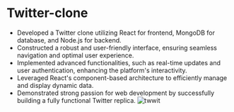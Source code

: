 # Twitter-clone


- Developed a Twitter clone utilizing React for frontend, MongoDB for database, and Node.js for backend.
- Constructed a robust and user-friendly interface, ensuring seamless navigation and optimal user experience.
- Implemented advanced functionalities, such as real-time updates and user authentication, enhancing the platform's interactivity.
- Leveraged React's component-based architecture to efficiently manage and display dynamic data.
- Demonstrated strong passion for web development by successfully building a fully functional Twitter replica.
![twwit](https://github.com/Crakali/twitter-clone/assets/143780423/5071a9cc-e4cf-426f-a353-3187e2c59e8b)
